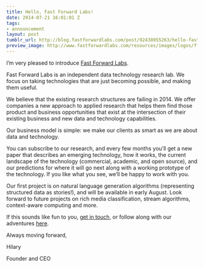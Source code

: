 ```yaml
---
title: Hello, Fast Forward Labs!
date: 2014-07-21 16:01:01 Z
tags:
- announcement
layout: post
tumblr_url: http://blog.fastforwardlabs.com/post/92438955263/hello-fast-forward-labs
preview_image: http://www.fastforwardlabs.com/resources/images/logos/ff-logo-white-bg.png
---
```


<p>I’m very pleased to introduce <a href="http://www.fastforwardlabs.com/" title="Fast Forward Labs" target="_blank">Fast Forward Labs</a>.</p>
<p>Fast Forward Labs is an independent data technology research lab. We focus on taking technologies that are just becoming possible, and making them useful.</p>
<p>We believe that the existing research structures are failing in 2014. We offer companies a new approach to applied research that helps them find those product and business opportunities that exist at the intersection of their existing business and new data and technology capabilities.</p>
<p>Our business model is simple: we make our clients as smart as we are about data and technology.</p>
<p>You can subscribe to our research, and every few months you’ll get a new paper that describes an emerging technology, how it works, the current landscape of the technology (commercial, academic, and open source), and our predictions for where it will go next along with a working prototype of the technology. If you like what you see, we’ll be happy to work with you.</p>
<p>Our first project is on natural language generation algorithms (representing structured data as stories!), and will be available in early August. Look forward to future projects on rich media classification, stream algorithms, context-aware computing and more.</p>
<p>If this sounds like fun to you, <a href="mailto:contact@fastforwardlabs.com">get in touch</a>, or follow along with our adventures <a href="http://www.fastforwardlabs.com/#contact">here</a>.</p>
<p>Always moving forward,</p>
<p>Hilary</p>
<p>Founder and CEO</p>
